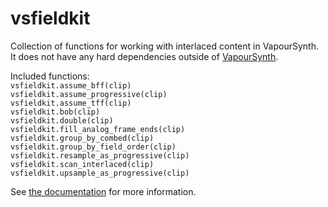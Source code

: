 # vsfieldkit
Collection of functions for working with interlaced content in VapourSynth. It
does not have any hard dependencies outside of
[VapourSynth](http://www.vapoursynth.com/).

Included functions:  
`vsfieldkit.assume_bff(clip)`  
`vsfieldkit.assume_progressive(clip)`  
`vsfieldkit.assume_tff(clip)`  
`vsfieldkit.bob(clip)`  
`vsfieldkit.double(clip)`  
`vsfieldkit.fill_analog_frame_ends(clip)`  
`vsfieldkit.group_by_combed(clip)`  
`vsfieldkit.group_by_field_order(clip)`  
`vsfieldkit.resample_as_progressive(clip)`  
`vsfieldkit.scan_interlaced(clip)`  
`vsfieldkit.upsample_as_progressive(clip)`

See [the documentation](https://vsfieldkit.justinarthur.com/) for more information.
